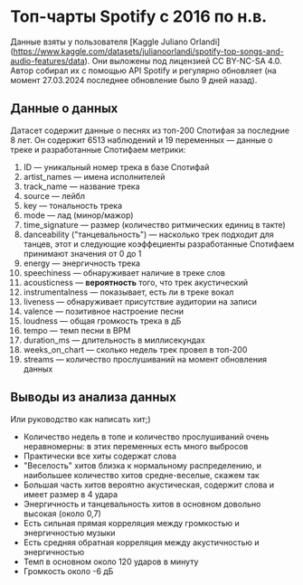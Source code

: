 # Топ-чарты Spotify с 2016 по н.в.

Данные взяты у пользователя [Kaggle Juliano Orlandi] (https://www.kaggle.com/datasets/julianoorlandi/spotify-top-songs-and-audio-features/data). Они выложены под лицензией CC BY-NC-SA 4.0. Автор собирал их с помощью API Spotify и регулярно обновляет (на момент 27.03.2024 последнее обновление было 9 дней назад).

## Данные о данных

Датасет содержит данные о песнях из топ-200 Спотифая за последние 8 лет. Он содержит 6513 наблюдений и 19 переменных — данные о треке и разработанные Спотифаем метрики:
1. ID — уникальный номер трека в базе Спотифай
2. artist_names — имена исполнителей
3. track_name — название трека
4. source — лейбл
5. key — тональность трека
6. mode — лад (минор/мажор)
7. time_signature — размер (количество ритмических единиц в такте)
8. danceability ("танцевальность") — насколько трек подходит для танцев, этот и следующие коэффециенты разработанные Спотифаем принимают значения от 0 до 1
9. energy — энергичность трека
10. speechiness — обнаруживает наличие в треке слов
11. acousticness — **вероятность** того, что трек акустический
12. instrumentalness — показывает, есть ли в треке вокал
13. liveness — обнаруживает присутствие аудитории на записи
14. valence — позитивное настроение песни
15. loudness — общая громкость трека в дБ
16. tempo — темп песни в BPM
17. duration_ms — длительность в миллисекундах
18. weeks_on_chart — сколько недель трек провел в топ-200
19. streams — количество прослушиваний на момент обновления данных

## Выводы из анализа данных

Или руководство как написать хит;)
- Количество недель в топе и количество прослушиваний очень неравномерны: в этих переменных есть много выбросов
- Практически все хиты содержат слова
- "Веселость" хитов близка к нормальному распределению, и наибольшее количество хитов средне-веселые, скажем так
- Б*о*льшая часть хитов вероятно акустическая, содержит слова и имеет размер в 4 удара
- Энергичность и танцевальность хитов в основном довольно высокая (около 0,7)
- Есть сильная прямая корреляция между громкостью и энергичностью музыки
- Есть средняя обратная корреляция между акустичностью и энергичностью
- Темп в основном около 120 ударов в минуту
- Громкость около -6 дБ
